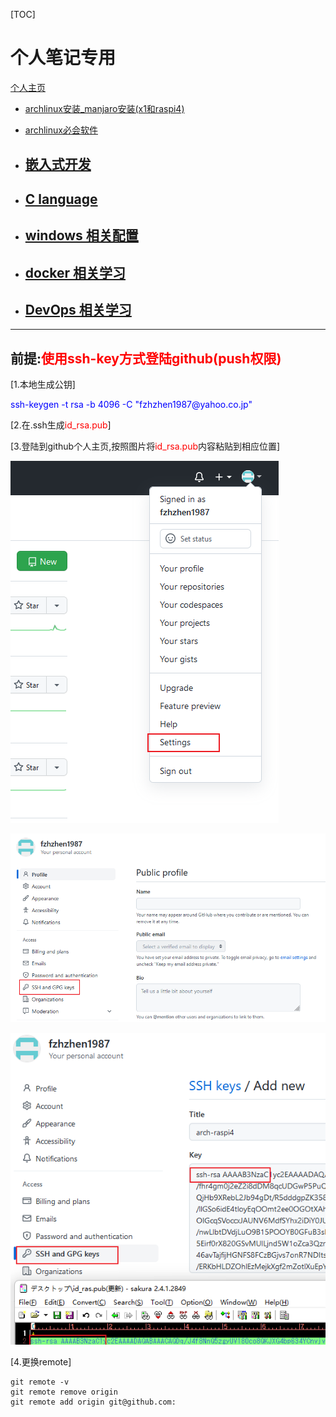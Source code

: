 [TOC]
# 个人笔记专用  

[个人主页](https://github.com/fzhzhen1987/)  

- [archlinux安装_manjaro安装(x1和raspi4)](archlinux-install/archlinux-install.md)  

- [archlinux必会软件](archlinux-tools/archlinux-tools.md)  

- ## [嵌入式开发](embedded_all/main.md)  

- ## [C language](c_language/main.md)  

- ## [windows 相关配置](windows/main.md)  

- ## [docker 相关学习](docker/main.md)  

- ## [DevOps 相关学习](devops/main.md)  

---
## 前提:<font color=red>使用ssh-key方式登陆github(push权限)</font>  

[1.本地生成公钥]  

<div style="color: blue;">
ssh-keygen -t rsa -b 4096 -C "fzhzhen1987@yahoo.co.jp"
</div>

[2.在.ssh生成<font color=red>id_rsa.pub</font>]  

[3.登陆到github个人主页,按照图片将<font color=red>id_rsa.pub</font>内容粘贴到相应位置]  

![](pic/git_1.png)  

![](pic/git_2.png)  

![](pic/git_3.png)  

[4.更换remote]  
```shell
git remote -v
git remote remove origin
git remote add origin git@github.com:
```

